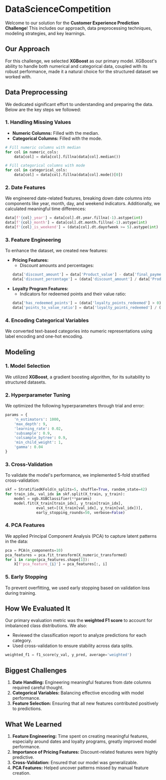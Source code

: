 # DataScienceCompetition

Welcome to our solution for the **Customer Experience Prediction Challenge**! This includes our approach, data preprocessing techniques, modeling strategies, and key learnings.


## Our Approach

For this challenge, we selected **XGBoost** as our primary model. XGBoost's ability to handle both numerical and categorical data, coupled with its robust performance, made it a natural choice for the structured dataset we worked with.


## Data Preprocessing

We dedicated significant effort to understanding and preparing the data. Below are the key steps we followed:

### 1. Handling Missing Values
- **Numeric Columns:** Filled with the median.
- **Categorical Columns:** Filled with the mode.
```python
# Fill numeric columns with median
for col in numeric_cols:
    data[col] = data[col].fillna(data[col].median())

# Fill categorical columns with mode
for col in categorical_cols:
    data[col] = data[col].fillna(data[col].mode()[0])
```

### 2. Date Features
We engineered date-related features, breaking down date columns into components like year, month, day, and weekend indicators. Additionally, we calculated meaningful time differences:
```python
data[f'{col}_year'] = data[col].dt.year.fillna(-1).astype(int)
data[f'{col}_month'] = data[col].dt.month.fillna(-1).astype(int)
data[f'{col}_is_weekend'] = (data[col].dt.dayofweek >= 5).astype(int)
```

### 3. Feature Engineering
To enhance the dataset, we created new features:
- **Pricing Features:**
    - Discount amounts and percentages:
    ```python
    data['discount_amount'] = data['Product_value'] - data['final_payment']
    data['discount_percentage'] = (data['discount_amount'] / data['Product_value'] * 100).clip(0, 100)
    ```
- **Loyalty Program Features:**
    - Indicators for redeemed points and their value ratio:
    ```python
    data['has_redeemed_points'] = (data['loyalty_points_redeemed'] > 0).astype(int)
    data['points_to_value_ratio'] = data['loyalty_points_redeemed'] / (data['Product_value'] + 1)
    ```

### 4. Encoding Categorical Variables
We converted text-based categories into numeric representations using label encoding and one-hot encoding.


## Modeling

### 1. Model Selection
We utilized **XGBoost**, a gradient boosting algorithm, for its suitability to structured datasets.

### 2. Hyperparameter Tuning
We optimized the following hyperparameters through trial and error:
```python
params = {
    'n_estimators': 1000,
    'max_depth': 9,
    'learning_rate': 0.02,
    'subsample': 0.9,
    'colsample_bytree': 0.9,
    'min_child_weight': 1,
    'gamma': 0.04
}
```

### 3. Cross-Validation
To validate the model's performance, we implemented 5-fold stratified cross-validation:
```python
skf = StratifiedKFold(n_splits=5, shuffle=True, random_state=42)
for train_idx, val_idx in skf.split(X_train, y_train):
    model = xgb.XGBClassifier(**params)
    model.fit(X_train[train_idx], y_train[train_idx],
              eval_set=[(X_train[val_idx], y_train[val_idx])],
              early_stopping_rounds=50, verbose=False)
```

### 4. PCA Features
We applied Principal Component Analysis (PCA) to capture latent patterns in the data:
```python
pca = PCA(n_components=10)
pca_features = pca.fit_transform(X_numeric_transformed)
for i in range(pca_features.shape[1]):
    X[f'pca_feature_{i}'] = pca_features[:, i]
```

### 5. Early Stopping
To prevent overfitting, we used early stopping based on validation loss during training.


## How We Evaluated It

Our primary evaluation metric was the **weighted F1 score** to account for imbalanced class distributions. We also:
- Reviewed the classification report to analyze predictions for each category.
- Used cross-validation to ensure stability across data splits.
```python
weighted_f1 = f1_score(y_val, y_pred, average='weighted')
```


## Biggest Challenges

1. **Date Handling:** Engineering meaningful features from date columns required careful thought.
2. **Categorical Variables:** Balancing effective encoding with model performance.
3. **Feature Selection:** Ensuring that all new features contributed positively to predictions.


## What We Learned

1. **Feature Engineering:** Time spent on creating meaningful features, especially around dates and loyalty programs, greatly improved model performance.
2. **Importance of Pricing Features:** Discount-related features were highly predictive.
3. **Cross-Validation:** Ensured that our model was generalizable.
4. **PCA Features:** Helped uncover patterns missed by manual feature creation.



```

